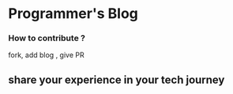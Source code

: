 # Programmer's Blog

### How to contribute ?
fork, add blog , give PR

## share your experience in your tech journey